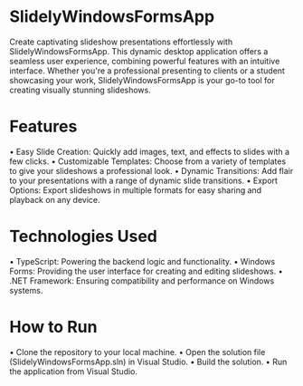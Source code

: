 # SlidelyWindowsFormsApp
Create captivating slideshow presentations effortlessly with SlidelyWindowsFormsApp. This dynamic desktop application offers a seamless user experience, combining powerful features with an intuitive interface. Whether you're a professional presenting to clients or a student showcasing your work, SlidelyWindowsFormsApp is your go-to tool for creating visually stunning slideshows.

# Features
• Easy Slide Creation: Quickly add images, text, and effects to slides with a few clicks.
• Customizable Templates: Choose from a variety of templates to give your slideshows a professional look.
• Dynamic Transitions: Add flair to your presentations with a range of dynamic slide transitions.
• Export Options: Export slideshows in multiple formats for easy sharing and playback on any device.

# Technologies Used
• TypeScript: Powering the backend logic and functionality.
• Windows Forms: Providing the user interface for creating and editing slideshows.
• .NET Framework: Ensuring compatibility and performance on Windows systems.

# How to Run
• Clone the repository to your local machine.
• Open the solution file (SlidelyWindowsFormsApp.sln) in Visual Studio.
• Build the solution.
• Run the application from Visual Studio.
